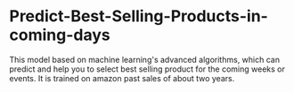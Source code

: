# Predict-Best-Selling-Products-in-coming-days
This model based on machine learning's advanced algorithms, which can predict and help you to select best selling product for the coming weeks or events. It is trained on amazon past sales of about two years. 
